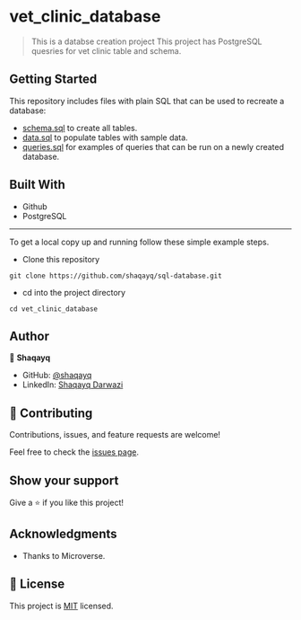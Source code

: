 # vet_clinic_database

> This is a databse creation project This project has PostgreSQL quesries for vet clinic table and schema.


## Getting Started

This repository includes files with plain SQL that can be used to recreate a database:

- [schema.sql](./schema.sql) to create all tables.
- [data.sql](./data.sql) to populate tables with sample data.
- [queries.sql](./queries.sql) for examples of queries that can be run on a newly created database.

## Built With
- Github
- PostgreSQL

<hr>

 To get a local copy up and running follow these simple example steps.


- Clone this repository

```
git clone https://github.com/shaqayq/sql-database.git
```

- cd into the project directory
```terminal
cd vet_clinic_database
```

## Author

👤 **Shaqayq**

- GitHub: [@shaqayq](https://github.com/shaqayq)
- LinkedIn: [Shaqayq Darwazi](https://www.linkedin.com/in/shaqayq-darwazi/)

## 🤝 Contributing

Contributions, issues, and feature requests are welcome!

Feel free to check the [issues page](../../issues/).

## Show your support

Give a ⭐️ if you like this project!

## Acknowledgments

- Thanks to Microverse.

## 📝 License

This project is [MIT](./MIT.md) licensed.